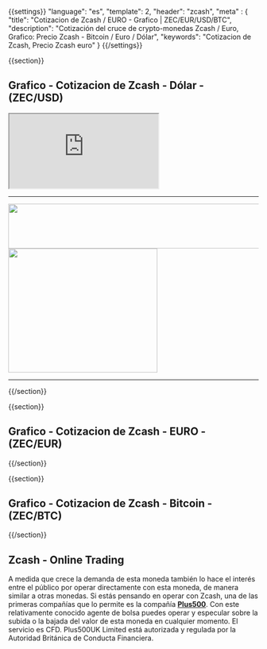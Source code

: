 {{settings}}
  "language": "es",
  "template": 2,
  "header": "zcash",
  "meta" : {
    "title": "Cotizacion de Zcash / EURO - Grafico | ZEC/EUR/USD/BTC",
    "description": "Cotización del cruce de crypto-monedas Zcash / Euro, Grafico: Precio Zcash - Bitcoin / Euro / Dólar",
    "keywords": "Cotizacion de Zcash, Precio Zcash euro"
  }
{{/settings}}

{{section}}


## **Grafico** - Cotizacion de Zcash - Dólar - **(ZEC/USD)**

<div class="container kurz">
<a href="http://blog.forexsrovnavac.cz/spain"></a>
<a href="http://blog.forexsrovnavac.cz/spain"></a>
<iframe src="http://marketools.plus500.com/Widgets/InstrumentChartContainer?hl=es&cty=ES&id=66349&tags=widg+chart+litecoin&pl=2&instSymb=ZECUSD"></iframe>
</div>


- - - 

<div class="row">
<div class="col-md-8 hidden-sm hidden-xs">
<a href="http://blog.forexsrovnavac.cz/spain"  target="_blank">
 <img src="http://cdn.plus500.com/Media/Banners/970x90/28718.gif?set=Cryptocurrencies_CySec" width="1125" height="90"/>
</a>
</div>
<div class="col-sm-6 col-xs-12 hidden-md hidden-lg">
<a href="http://blog.forexsrovnavac.cz/spain"  target="_blank">
 <img src="http://cdn.plus500.com/Media/Banners/300x250/28708.gif?set=Cryptocurrencies_CySec" width="300" height="250"/>
</a>
</div>
</div>

- - -

{{/section}}



{{section}}


## **Grafico** - Cotizacion de Zcash - EURO - **(ZEC/EUR)**


<!-- TradingView Widget BEGIN -->
<script type="text/javascript">
baseUrl = "https://widgets.cryptocompare.com/";
var scripts = document.getElementsByTagName("script");
var embedder = scripts[ scripts.length - 1 ];
(function (){
var appName = encodeURIComponent(window.location.hostname);
if(appName==""){appName="local";}
var s = document.createElement("script");
s.type = "text/javascript";
s.async = true;
var theUrl = baseUrl+'serve/v3/coin/chart?fsym=ZEC&tsyms=EUR,';
s.src = theUrl + ( theUrl.indexOf("?") >= 0 ? "&" : "?") + "app=" + appName;
embedder.parentNode.appendChild(s);
})();
</script>
<!-- TradingView Widget END -->


{{/section}}





{{section}}

## **Grafico** - Cotizacion de Zcash - Bitcoin - **(ZEC/BTC)**

<!-- TradingView Widget BEGIN -->
<script type="text/javascript" src="https://d33t3vvu2t2yu5.cloudfront.net/tv.js"></script>
<script type="text/javascript">
new TradingView.widget({
  "width": '100%',
  "height": 400,
  "symbol": "BITFINEX:ZECBTC",
  "interval": "60",
  "timezone": "Etc/UTC",
  "theme": "White",
  "style": "1",
  "locale": "en",
  "toolbar_bg": "#f1f3f6",
  "allow_symbol_change": true,
  "hideideas": true,
  "show_popup_button": true,
  "popup_width": "1000",
  "popup_height": "650"
});
</script>
<!-- TradingView Widget END -->


{{/section}}

## Zcash - Online Trading

A medida que crece la demanda de esta moneda también lo hace el interés entre el público por operar directamente con esta moneda, de manera similar a otras monedas. Si estás pensando en operar con Zcash, una de las primeras compañías que lo permite es la compañía [**Plus500**](http://blog.forexsrovnavac.cz/spain). Con este relativamente conocido agente de bolsa puedes operar y especular sobre la subida o la bajada del valor de esta moneda en cualquier momento. El servicio es CFD. Plus500UK Limited está autorizada y regulada  por la Autoridad Británica de Conducta Financiera.